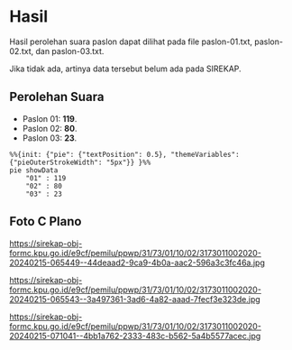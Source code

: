 # Hasil

Hasil perolehan suara paslon dapat dilihat pada file paslon-01.txt, paslon-02.txt, dan paslon-03.txt.

Jika tidak ada, artinya data tersebut belum ada pada SIREKAP.

## Perolehan Suara

 * Paslon 01: **119**.
 * Paslon 02: **80**.
 * Paslon 03: **23**.

```mermaid
%%{init: {"pie": {"textPosition": 0.5}, "themeVariables": {"pieOuterStrokeWidth": "5px"}} }%%
pie showData
    "01" : 119
    "02" : 80
    "03" : 23
```
## Foto C Plano

https://sirekap-obj-formc.kpu.go.id/e9cf/pemilu/ppwp/31/73/01/10/02/3173011002020-20240215-065449--44deaad2-9ca9-4b0a-aac2-596a3c3fc46a.jpg

https://sirekap-obj-formc.kpu.go.id/e9cf/pemilu/ppwp/31/73/01/10/02/3173011002020-20240215-065543--3a497361-3ad6-4a82-aaad-7fecf3e323de.jpg

https://sirekap-obj-formc.kpu.go.id/e9cf/pemilu/ppwp/31/73/01/10/02/3173011002020-20240215-071041--4bb1a762-2333-483c-b562-5a4b5577acec.jpg
